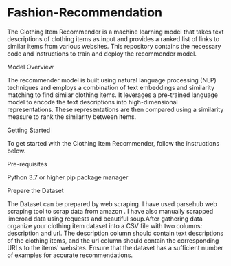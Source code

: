 # Fashion-Recommendation

The Clothing Item Recommender is a machine learning model that takes text descriptions of clothing items as input and provides a ranked list of links to similar items from various websites. This repository contains the necessary code and instructions to train and deploy the recommender model.

Model Overview

The recommender model is built using natural language processing (NLP) techniques and employs a combination of text embeddings and similarity matching to find similar clothing items. It leverages a pre-trained language model to encode the text descriptions into high-dimensional representations. These representations are then compared using a similarity measure to rank the similarity between items.

Getting Started

To get started with the Clothing Item Recommender, follow the instructions below.

Pre-requisites

Python 3.7 or higher
pip package manager

Prepare the Dataset

The Dataset can be prepared by web scraping. I have used parsehub web scraping tool to scrap data from amazon . I have also manually scrapped limeroad data using requests and beautiful soup.After gathering data organize your clothing item dataset into a CSV file with two columns: description and url. The description column should contain text descriptions of the clothing items, and the url column should contain the corresponding URLs to the items' websites. Ensure that the dataset has a sufficient number of examples for accurate recommendations.

